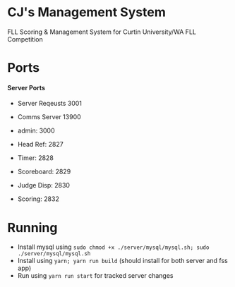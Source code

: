 # CJ's Management System
FLL Scoring & Management System for Curtin University/WA FLL Competition

# Ports

#### Server Ports
- Server Reqeusts    3001
- Comms Server       13900

- admin:      3000
- Head Ref:   2827
- Timer:      2828
- Scoreboard: 2829
- Judge Disp: 2830

- Scoring:    2832
<!-- - Status:     2833 -->
<!-- - Setup:      2833 -->

# Running
- Install mysql using `sudo chmod +x ./server/mysql/mysql.sh; sudo ./server/mysql/mysql.sh`
- Install using `yarn; yarn run build` (should install for both server and fss app)
- Run using `yarn run start` for tracked server changes
